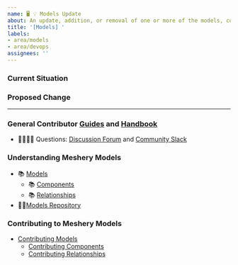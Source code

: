 ```yaml
---
name: 🖥 💡 Models Update
about: An update, addition, or removal of one or more of the models, components, relationships, workflows, or policies within Meshery Models.
title: '[Models] '
labels: 
- area/models
- area/devops
assignees: ''
---
```

### Current Situation
<!-- A brief description of the current state of Models -->

### Proposed Change
<!-- A brief description of the change. -->

---

### General Contributor [Guides](https://docs.meshery.io/project/contributing) and [Handbook](https://meshery.io/community#handbook)

- 🙋🏾🙋🏼 Questions: [Discussion Forum](http://discuss.meshery.io) and [Community Slack](https://slack.meshery.io)

### Understanding Meshery Models

- 📚 [Models](https://docs.meshery.io/concepts/logical/models)
  - 📚 [Components](https://docs.meshery.io/concepts/logical/components)
  - 📚 [Relationships](https://docs.meshery.io/concepts/logical/components)
- 👨‍💻[Models Repository](https://github.com/meshery/meshery/tree/master/server/meshmodel)

 ### Contributing to Meshery Models
 - [Contributing Models](https://docs.meshery.io/project/contributing/contributing-models)
   - [Contributing Components](https://docs.meshery.io/project/contributing/contributing-components)
   - [Contributing Relationships](https://docs.meshery.io/project/contributing/contributing-relationships)

 <!-- ### Instructions for Policies
 - [Contributing Policies](https://docs.meshery.io/project/contributing/contributing-policies)
  -->
